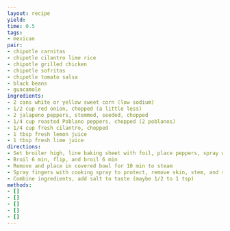 ```yaml
---
layout: recipe
yield: 
time: 0.5
tags:
- mexican
pair:
- chipotle carnitas
- chipotle cilantro lime rice
- chipotle grilled chicken
- chipotle sofritas
- chipotle tomato salsa
- black beans
- guacamole
ingredients:
- 2 cans white or yellow sweet corn (low sodium)
- 1/2 cup red onion, chopped (a little less)
- 2 jalapeno peppers, stemmed, seeded, chopped
- 1/4 cup roasted Poblano peppers, chopped (2 poblanos)
- 1/4 cup fresh cilantro, chopped
- 1 tbsp fresh lemon juice
- 1 tbsp fresh lime juice
directions:
- Set broiler high, line baking sheet with foil, place peppers, spray with cooking spray
- Broil 6 min, flip, and broil 6 min
- Remove and place in covered bowl for 10 min to steam
- Spray fingers with cooking spray to protect, remove skin, stem, and seeds
- Combine ingredients, add salt to taste (maybe 1/2 to 1 tsp)
methods:
- []
- []
- []
- []
- []
---
```

